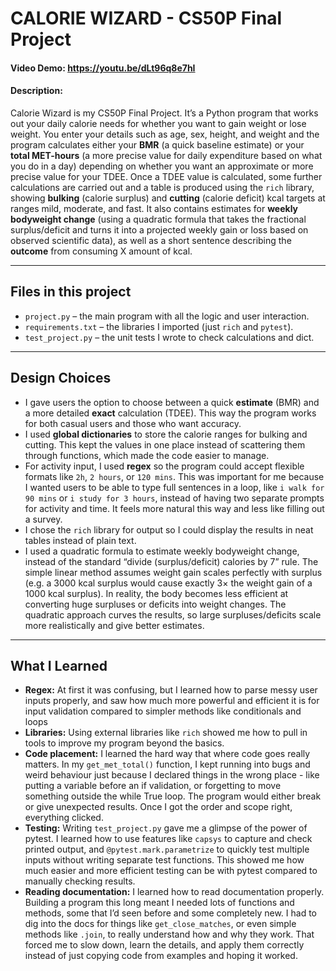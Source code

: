 # CALORIE WIZARD - CS50P Final Project

#### Video Demo:  <https://youtu.be/dLt96q8e7hI>
#### Description:
Calorie Wizard is my CS50P Final Project. It’s a Python program that works out your daily calorie needs for whether you want to gain weight or lose weight. You enter your details such as age, sex, height, and weight and the program calculates either your **BMR** (a quick baseline estimate) or your **total MET-hours** (a more precise value for daily expenditure based on what you do in a day) depending on whether you want an approximate or more precise value for your TDEE. Once a TDEE value is calculated, some further calculations are carried out and a table is produced using the `rich` library, showing **bulking** (calorie surplus) and **cutting** (calorie deficit) kcal targets at ranges mild, moderate, and fast. It also contains estimates for **weekly bodyweight change** (using a quadratic formula that takes the fractional surplus/deficit and turns it into a projected weekly gain or loss based on observed scientific data), as well as a short sentence describing the **outcome** from consuming X amount of kcal.

---

## Files in this project
- `project.py` – the main program with all the logic and user interaction.
- `requirements.txt` – the libraries I imported (just `rich` and `pytest`).
- `test_project.py` – the unit tests I wrote to check calculations and dict.

---

## Design Choices
- I gave users the option to choose between a quick **estimate** (BMR) and a more detailed **exact** calculation (TDEE). This way the program works for both casual users and those who want accuracy.
- I used **global dictionaries** to store the calorie ranges for bulking and cutting. This kept the values in one place instead of scattering them through functions, which made the code easier to manage.
- For activity input, I used **regex** so the program could accept flexible formats like `2h`, `2 hours`, or `120 mins`. This was important for me because I wanted users to be able to type full sentences in a loop, like `i walk for 90 mins` or `i study for 3 hours`, instead of having two separate prompts for activity and time. It feels more natural this way and less like filling out a survey.
- I chose the `rich` library for output so I could display the results in neat tables instead of plain text.
- I used a quadratic formula to estimate weekly bodyweight change, instead of the standard “divide (surplus/deficit) calories by 7” rule. The simple linear method assumes weight gain scales perfectly with surplus (e.g. a 3000 kcal surplus would cause exactly 3× the weight gain of a 1000 kcal surplus). In reality, the body becomes less efficient at converting huge surpluses or deficits into weight changes. The quadratic approach curves the results, so large surpluses/deficits scale more realistically and give better estimates.

---

## What I Learned
- **Regex:** At first it was confusing, but I learned how to parse messy user inputs properly, and saw how much more powerful and efficient it is for input validation compared to simpler methods like conditionals and loops
- **Libraries:** Using external libraries like `rich` showed me how to pull in tools to improve my program beyond the basics.
- **Code placement:** I learned the hard way that where code goes really matters. In my `get_met_total()` function, I kept running into bugs and weird behaviour just because I declared things in the wrong place - like putting a variable before an if validation, or forgetting to move something outside the while True loop. The program would either break or give unexpected results. Once I got the order and scope right, everything clicked.
- **Testing:** Writing `test_project.py` gave me a glimpse of the power of pytest. I learned how to use features like `capsys` to capture and check printed output, and `@pytest.mark.parametrize` to quickly test multiple inputs without writing separate test functions. This showed me how much easier and more efficient testing can be with pytest compared to manually checking results.
- **Reading documentation:** I learned how to read documentation properly. Building a program this long meant I needed lots of functions and methods, some that I’d seen before and some completely new. I had to dig into the docs for things like `get_close_matches`, or even simple methods like `.join`, to really understand how and why they work. That forced me to slow down, learn the details, and apply them correctly instead of just copying code from examples and hoping it worked.




